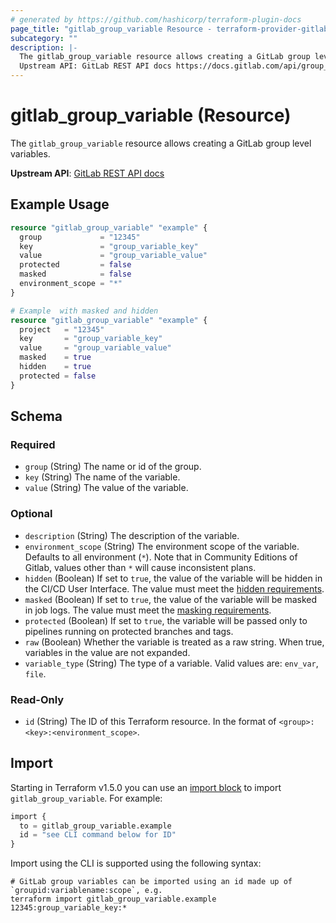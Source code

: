 ```yaml
---
# generated by https://github.com/hashicorp/terraform-plugin-docs
page_title: "gitlab_group_variable Resource - terraform-provider-gitlab"
subcategory: ""
description: |-
  The gitlab_group_variable resource allows creating a GitLab group level variables.
  Upstream API: GitLab REST API docs https://docs.gitlab.com/api/group_level_variables/
---
```


# gitlab_group_variable (Resource)

The `gitlab_group_variable` resource allows creating a GitLab group level variables.

**Upstream API**: [GitLab REST API docs](https://docs.gitlab.com/api/group_level_variables/)

## Example Usage

```terraform
resource "gitlab_group_variable" "example" {
  group             = "12345"
  key               = "group_variable_key"
  value             = "group_variable_value"
  protected         = false
  masked            = false
  environment_scope = "*"
}

# Example  with masked and hidden
resource "gitlab_group_variable" "example" {
  project   = "12345"
  key       = "group_variable_key"
  value     = "group_variable_value"
  masked    = true
  hidden    = true
  protected = false
}
```

<!-- schema generated by tfplugindocs -->
## Schema

### Required

- `group` (String) The name or id of the group.
- `key` (String) The name of the variable.
- `value` (String) The value of the variable.

### Optional

- `description` (String) The description of the variable.
- `environment_scope` (String) The environment scope of the variable. Defaults to all environment (`*`). Note that in Community Editions of Gitlab, values other than `*` will cause inconsistent plans.
- `hidden` (Boolean) If set to `true`, the value of the variable will be hidden in the CI/CD User Interface. The value must meet the [hidden requirements](https://docs.gitlab.com/ci/variables/#hide-a-cicd-variable).
- `masked` (Boolean) If set to `true`, the value of the variable will be masked in job logs. The value must meet the [masking requirements](https://docs.gitlab.com/ci/variables/#mask-a-cicd-variable).
- `protected` (Boolean) If set to `true`, the variable will be passed only to pipelines running on protected branches and tags.
- `raw` (Boolean) Whether the variable is treated as a raw string. When true, variables in the value are not expanded.
- `variable_type` (String) The type of a variable. Valid values are: `env_var`, `file`.

### Read-Only

- `id` (String) The ID of this Terraform resource. In the format of `<group>:<key>:<environment_scope>`.

## Import

Starting in Terraform v1.5.0 you can use an [import block](https://developer.hashicorp.com/terraform/language/import) to import `gitlab_group_variable`. For example:
```terraform
import {
  to = gitlab_group_variable.example
  id = "see CLI command below for ID"
}
```

Import using the CLI is supported using the following syntax:

```shell
# GitLab group variables can be imported using an id made up of `groupid:variablename:scope`, e.g.
terraform import gitlab_group_variable.example 12345:group_variable_key:*
```
